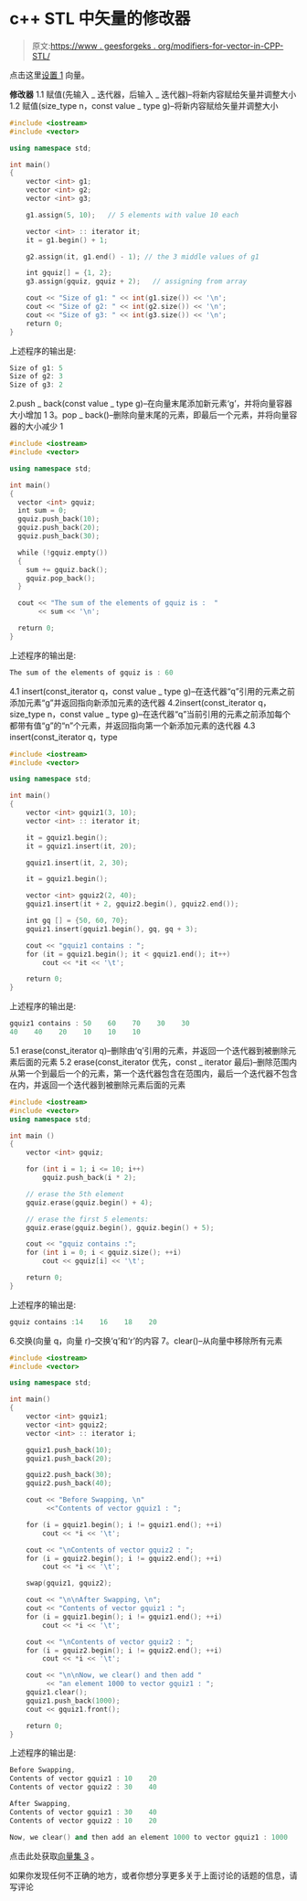 # c++ STL 中矢量的修改器

> 原文:[https://www . geesforgeks . org/modifiers-for-vector-in-CPP-STL/](https://www.geeksforgeeks.org/modifiers-for-vector-in-cpp-stl/)

点击这里[设置 1](https://www.geeksforgeeks.org/vector-in-cpp-stl/) 向量。

**修改器**
1.1 赋值(先输入 _ 迭代器，后输入 _ 迭代器)–将新内容赋给矢量并调整大小
1.2 赋值(size_type n，const value _ type g)–将新内容赋给矢量并调整大小

```cpp
#include <iostream>
#include <vector>

using namespace std;

int main()
{
    vector <int> g1;
    vector <int> g2;
    vector <int> g3;

    g1.assign(5, 10);   // 5 elements with value 10 each

    vector <int> :: iterator it;
    it = g1.begin() + 1;

    g2.assign(it, g1.end() - 1); // the 3 middle values of g1

    int gquiz[] = {1, 2};
    g3.assign(gquiz, gquiz + 2);   // assigning from array

    cout << "Size of g1: " << int(g1.size()) << '\n';
    cout << "Size of g2: " << int(g2.size()) << '\n';
    cout << "Size of g3: " << int(g3.size()) << '\n';
    return 0;
}
```

上述程序的输出是:

```cpp
Size of g1: 5
Size of g2: 3
Size of g3: 2

```

2.push _ back(const value _ type g)–在向量末尾添加新元素‘g’，并将向量容器大小增加 1
3。pop _ back()–删除向量末尾的元素，即最后一个元素，并将向量容器的大小减少 1

```cpp
#include <iostream>
#include <vector>

using namespace std;

int main()
{
  vector <int> gquiz;
  int sum = 0;
  gquiz.push_back(10);
  gquiz.push_back(20);
  gquiz.push_back(30);

  while (!gquiz.empty())
  {
    sum += gquiz.back();
    gquiz.pop_back();
  }

  cout << "The sum of the elements of gquiz is :  "
       << sum << '\n';

  return 0;
}
```

上述程序的输出是:

```cpp
The sum of the elements of gquiz is : 60

```

4.1 insert(const_iterator q，const value _ type g)–在迭代器“q”引用的元素之前添加元素“g”并返回指向新添加元素的迭代器
4.2insert(const_iterator q，size_type n，const value _ type g)–在迭代器“q”当前引用的元素之前添加每个都带有值“g”的“n”个元素，并返回指向第一个新添加元素的迭代器
4.3 insert(const_iterator q，type

```cpp
#include <iostream>
#include <vector>

using namespace std;

int main()
{
    vector <int> gquiz1(3, 10);
    vector <int> :: iterator it;

    it = gquiz1.begin();
    it = gquiz1.insert(it, 20);

    gquiz1.insert(it, 2, 30);

    it = gquiz1.begin();

    vector <int> gquiz2(2, 40);
    gquiz1.insert(it + 2, gquiz2.begin(), gquiz2.end());

    int gq [] = {50, 60, 70};
    gquiz1.insert(gquiz1.begin(), gq, gq + 3);

    cout << "gquiz1 contains : ";
    for (it = gquiz1.begin(); it < gquiz1.end(); it++)
        cout << *it << '\t';

    return 0;
}
```

上述程序的输出是:

```cpp
gquiz1 contains : 50    60    70    30    30    
40    40    20    10    10    10

```

5.1 erase(const_iterator q)–删除由‘q’引用的元素，并返回一个迭代器到被删除元素后面的元素
5.2 erase(const_iterator 优先，const _ iterator 最后)–删除范围内从第一个到最后一个的元素，第一个迭代器包含在范围内，最后一个迭代器不包含在内，并返回一个迭代器到被删除元素后面的元素

```cpp
#include <iostream>
#include <vector>
using namespace std;

int main ()
{
    vector <int> gquiz;

    for (int i = 1; i <= 10; i++)
        gquiz.push_back(i * 2);

    // erase the 5th element
    gquiz.erase(gquiz.begin() + 4);

    // erase the first 5 elements:
    gquiz.erase(gquiz.begin(), gquiz.begin() + 5);

    cout << "gquiz contains :";
    for (int i = 0; i < gquiz.size(); ++i)
        cout << gquiz[i] << '\t';

    return 0;
}
```

上述程序的输出是:

```cpp
gquiz contains :14    16    18    20

```

6.交换(向量 q，向量 r)–交换‘q’和‘r’的内容
7。clear()–从向量中移除所有元素

```cpp
#include <iostream>
#include <vector>

using namespace std;

int main()
{
    vector <int> gquiz1;
    vector <int> gquiz2;
    vector <int> :: iterator i;

    gquiz1.push_back(10);
    gquiz1.push_back(20);

    gquiz2.push_back(30);
    gquiz2.push_back(40);

    cout << "Before Swapping, \n"
         <<"Contents of vector gquiz1 : ";

    for (i = gquiz1.begin(); i != gquiz1.end(); ++i)
        cout << *i << '\t';

    cout << "\nContents of vector gquiz2 : ";
    for (i = gquiz2.begin(); i != gquiz2.end(); ++i)
        cout << *i << '\t';

    swap(gquiz1, gquiz2);

    cout << "\n\nAfter Swapping, \n";
    cout << "Contents of vector gquiz1 : ";
    for (i = gquiz1.begin(); i != gquiz1.end(); ++i)
        cout << *i << '\t';

    cout << "\nContents of vector gquiz2 : ";
    for (i = gquiz2.begin(); i != gquiz2.end(); ++i)
        cout << *i << '\t';

    cout << "\n\nNow, we clear() and then add "
         << "an element 1000 to vector gquiz1 : ";
    gquiz1.clear();
    gquiz1.push_back(1000);
    cout << gquiz1.front();

    return 0;
}
```

上述程序的输出是:

```cpp
Before Swapping, 
Contents of vector gquiz1 : 10    20    
Contents of vector gquiz2 : 30    40    

After Swapping, 
Contents of vector gquiz1 : 30    40    
Contents of vector gquiz2 : 10    20    

Now, we clear() and then add an element 1000 to vector gquiz1 : 1000

```

点击此处获取[向量集 3](https://www.geeksforgeeks.org/upper_bound-and-lower_bound-for-vector-in-cpp-stl/) 。

如果你发现任何不正确的地方，或者你想分享更多关于上面讨论的话题的信息，请写评论